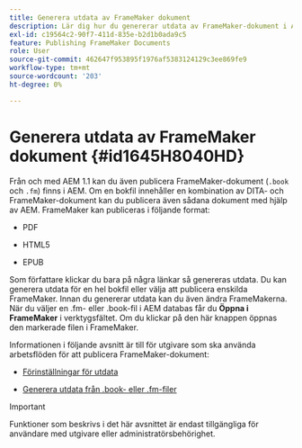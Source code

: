 ```yaml
---
title: Generera utdata av FrameMaker dokument
description: Lär dig hur du genererar utdata av FrameMaker-dokument i AEM för att publicera dem i PDF, HTML 5 och EPUB-format.
exl-id: c19564c2-90f7-411d-835e-b2d1b0ada9c5
feature: Publishing FrameMaker Documents
role: User
source-git-commit: 462647f953895f1976af5383124129c3ee869fe9
workflow-type: tm+mt
source-wordcount: '203'
ht-degree: 0%

---
```


# Generera utdata av FrameMaker dokument {#id1645H8040HD}

Från och med AEM 1.1 kan du även publicera FrameMaker-dokument \(`.book` och `.fm`\) finns i AEM. Om en bokfil innehåller en kombination av DITA- och FrameMaker-dokument kan du publicera även sådana dokument med hjälp av AEM. FrameMaker kan publiceras i följande format:

- PDF

- HTML5

- EPUB


Som författare klickar du bara på några länkar så genereras utdata. Du kan generera utdata för en hel bokfil eller välja att publicera enskilda FrameMaker. Innan du genererar utdata kan du även ändra FrameMakerna. När du väljer en .fm- eller .book-fil i AEM databas får du **Öppna i FrameMaker** i verktygsfältet. Om du klickar på den här knappen öppnas den markerade filen i FrameMaker.

Informationen i följande avsnitt är till för utgivare som ska använda arbetsflöden för att publicera FrameMaker-dokument:

- [Förinställningar för utdata](fm-output-understand-presets.md#)

- [Generera utdata från .book- eller .fm-filer](fm-output-generate.md#)

>[!IMPORTANT]
>
> Funktioner som beskrivs i det här avsnittet är endast tillgängliga för användare med utgivare eller administratörsbehörighet.
